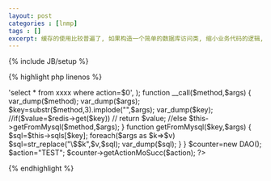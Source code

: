 ```yaml
---
layout: post
categories : [lnmp]
tags : []
excerpt: 缓存的使用比较普遍了, 如果构造一个简单的数据库访问类, 缩小业务代码的逻辑,
---
```

{% include JB/setup %}

{% highlight php linenos %}
<?php
class DAO
{
	private $sqls=array(
			'getActionMoSucc'=>'select * from xxxx where action=$0',
			);

	function __call($method,$args)
	{
		var_dump($method);
		var_dump($args);
		$key=substr($method,3).implode("",$args);
		var_dump($key);
		//if($value=$redis->get($key))
		//      return $value;
		//else
		$this->getFromMysql($method,$args);
	}
	function getFromMysql($key,$args)
	{
		$sql=$this->sqls[$key];
		foreach($args as $k=>$v)
			$sql=str_replace("\$$k",$v,$sql);
		var_dump($sql);
	}
}

$counter=new DAO();

$action="TEST";
$counter->getActionMoSucc($action);
?>
{% endhighlight %}



